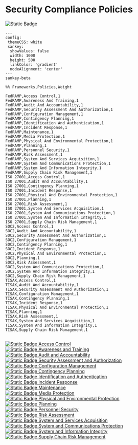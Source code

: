# Security Compliance Policies
![Static Badge](https://img.shields.io/badge/Figma_for_Government-red?logo=figma&logoColor=white)

```mermaid
---
config:
 themeCSS: white
 sankey: 
  showValues: false
  width: 1000
  height: 500
  linkColor: 'gradient'
  nodeAlignment: 'center'
---
sankey-beta

%% Frameworks,Policies,Weight

FedRAMP,Access Control,1
FedRAMP,Awareness And Training,1
FedRAMP,Audit And Accountability,1
FedRAMP,Security Assessment And Authorization,1
FedRAMP,Configuration Management,1
FedRAMP,Contingency Planning,1
FedRAMP,Identification And Authentication,1
FedRAMP,Incident Response,1
FedRAMP,Maintenance,1
FedRAMP,Media Protection,1
FedRAMP,Physical And Environmental Protection,1
FedRAMP,Planning,1
FedRAMP,Personnel Security,1
FedRAMP,Risk Assessment,1
FedRAMP,System And Services Acquisition,1
FedRAMP,System And Communications Protection,1
FedRAMP,System And Information Integrity,1
FedRAMP,Supply Chain Risk Management,1
ISO 27001,Access Control,1
ISO 27001,Audit And Accountability,1
ISO 27001,Contingency Planning,1
ISO 27001,Incident Response,1
ISO 27001,Physical And Environmental Protection,1
ISO 27001,Planning,1
ISO 27001,Risk Assessment,1
ISO 27001,System And Services Acquisition,1
ISO 27001,System And Communications Protection,1
ISO 27001,System And Information Integrity,1
ISO 27001,Supply Chain Risk Management,1
SOC2,Access Control,1
SOC2,Audit And Accountability,1
SOC2,Security Assessment And Authorization,1
SOC2,Configuration Management,1
SOC2,Contingency Planning,1
SOC2,Incident Response,1
SOC2,Physical And Environmental Protection,1
SOC2,Planning,1
SOC2,Risk Assessment,1
SOC2,System And Communications Protection,1
SOC2,System And Information Integrity,1
SOC2,Supply Chain Risk Management,1
TISAX,Access Control,1
TISAX,Audit And Accountability,1
TISAX,Security Assessment And Authorization,1
TISAX,Configuration Management,1
TISAX,Contingency Planning,1
TISAX,Incident Response,1
TISAX,Physical And Environmental Protection,1
TISAX,Planning,1
TISAX,Risk Assessment,1
TISAX,System And Services Acquisition,1
TISAX,System And Information Integrity,1
TISAX,Supply Chain Risk Management,1


```

[![Static Badge](https://img.shields.io/badge/-ffffff?style=plastic&&logo=github&logoColor=black)
Access Control](/gov/ac.md)
<br>
[![Static Badge](https://img.shields.io/badge/-ffffff?style=plastic&&logo=github&logoColor=black)
Awareness and Training](/gov/at.md)
<br>
[![Static Badge](https://img.shields.io/badge/-ffffff?style=plastic&&logo=github&logoColor=black)
Audit and Accountability](/gov/au.md)
<br>
[![Static Badge](https://img.shields.io/badge/-ffffff?style=plastic&&logo=github&logoColor=black)
Security Assessment and Authorization](/gov/ca.md)
<br>
[![Static Badge](https://img.shields.io/badge/-ffffff?style=plastic&&logo=github&logoColor=black)
Configuration Management](/gov/cm.md)
<br>
[![Static Badge](https://img.shields.io/badge/-ffffff?style=plastic&&logo=github&logoColor=black)
Contingency Planning](/gov/cp.md)
<br>
[![Static Badge](https://img.shields.io/badge/-ffffff?style=plastic&&logo=github&logoColor=black)
Identification and Authentication](/gov/ia.md)
<br>
[![Static Badge](https://img.shields.io/badge/-ffffff?style=plastic&&logo=github&logoColor=black)
Incident Response](/gov/ir.md)
<br>
[![Static Badge](https://img.shields.io/badge/-ffffff?style=plastic&&logo=github&logoColor=black)
Maintenance](/gov/ma.md)
<br>
[![Static Badge](https://img.shields.io/badge/-ffffff?style=plastic&&logo=github&logoColor=black)
Media Protection](/gov/mp.md)
<br>
[![Static Badge](https://img.shields.io/badge/-ffffff?style=plastic&&logo=github&logoColor=black)
Physical and Environmental Protection](/gov/pe.md)
<br>
[![Static Badge](https://img.shields.io/badge/-ffffff?style=plastic&&logo=github&logoColor=black)
Planning](/gov/pl.md)
<br>
[![Static Badge](https://img.shields.io/badge/-ffffff?style=plastic&&logo=github&logoColor=black)
Personnel Security](/gov/ps.md)
<br>
[![Static Badge](https://img.shields.io/badge/-ffffff?style=plastic&&logo=github&logoColor=black)
Risk Assessment](/gov/ra.md)
<br>
[![Static Badge](https://img.shields.io/badge/-ffffff?style=plastic&&logo=github&logoColor=black)
System and Services Acquisition](/gov/sa.md)
<br>
[![Static Badge](https://img.shields.io/badge/-ffffff?style=plastic&&logo=github&logoColor=black)
System and Communications Protection](/gov/sc.md)
<br>
[![Static Badge](https://img.shields.io/badge/-ffffff?style=plastic&&logo=github&logoColor=black)
System and Information Integrity](/gov/si.md)
<br>
[![Static Badge](https://img.shields.io/badge/-ffffff?style=plastic&&logo=github&logoColor=black)
Supply Chain Risk Management](/gov/sr.md)
<br>
